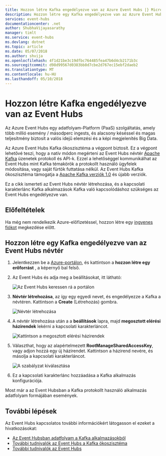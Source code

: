 ```yaml
---
title: Hozzon létre Kafka engedélyezve van az Azure Event Hubs |} Microsoft Docs
description: Hozzon létre egy Kafka engedélyezve van az Azure Event Hubs-névtér az Azure portál használatával
services: event-hubs
documentationcenter: .net
author: ShubhaVijayasarathy
manager: timlt
ms.service: event-hubs
ms.devlang: dotnet
ms.topic: article
ms.date: 05/07/2018
ms.author: shvija
ms.openlocfilehash: 4f1d21be3c19dfbc764485fea47b6d4cb2171b3c
ms.sourcegitcommit: d98d99567d0383bb8d7cbe2d767ec15ebf2daeb2
ms.translationtype: MT
ms.contentlocale: hu-HU
ms.lasthandoff: 05/10/2018
---
```

# <a name="create-kafka-enabled-event-hubs"></a>Hozzon létre Kafka engedélyezve van az Event Hubs

Az Azure Event Hubs egy adatfolyam-Platform (PaaS) szolgáltatás, amely több millió esemény / másodperc ingests, és alacsony késéssel és magas teljesítmény biztosít a valós idejű elemzési és a képi megjelenítés Big Data.

Az Azure Event Hubs Kafka ökoszisztéma a végpont biztosít. Ez a végpont lehetővé teszi, hogy a natív módon megérteni az Event Hubs névtér [Apache Kafka](https://kafka.apache.org/intro) üzenetek protokoll és API-k. Ezzel a lehetőséggel kommunikálhat az Event Hubs mint Kafka témakörök a protokollt használó ügyfelek módosítása, vagy saját fürtök futtatása nélkül. Az Event Hubs Kafka ökoszisztéma támogatja a [Apache Kafka verziók 1.0](https://kafka.apache.org/10/documentation.html) és újabb verziók.

Ez a cikk ismerteti az Event Hubs névtér létrehozása, és a kapcsolati karakterlánc Kafka alkalmazások Kafka való kapcsolódáshoz szükséges az Event Hubs engedélyezve van.

## <a name="prerequisites"></a>Előfeltételek

Ha még nem rendelkezik Azure-előfizetéssel, hozzon létre egy [ingyenes fiókot](https://azure.microsoft.com/free/?ref=microsoft.com&utm_source=microsoft.com&utm_medium=docs&utm_campaign=visualstudio) megkezdése előtt.

## <a name="create-a-kafka-enabled-event-hubs-namespace"></a>Hozzon létre egy Kafka engedélyezve van az Event Hubs névtér

1. Jelentkezzen be a [Azure-portálon][Azure portal], és kattintson a **hozzon létre egy erőforrást** , a képernyő bal felső.

2. Az Event Hubs és adja meg a beállításokat, itt látható:
    
    ![Az Event Hubs keressen rá a portálon](./media/event-hubs-create-kafka-enabled/event-hubs-create-event-hubs.png)
 
3. **Névtér létrehozása**, az így egy egyedi nevet, és engedélyezze a Kafka a névtéren. Kattintson a **Create** (Létrehozás) gombra.
    
    ![Névtér létrehozása](./media/event-hubs-create-kafka-enabled/create-kafka-namespace.png)
 
4. A névtér létrehozása után a a **beállítások** lapra, majd **megosztott elérési házirendek** lekérni a kapcsolati karakterláncot.

    ![Kattintson a megosztott elérési házirendek](./media/event-hubs-create/create-event-hub7.png)

5. Választhat, hogy az alapértelmezett **RootManageSharedAccessKey**, vagy adjon hozzá egy új házirendet. Kattintson a házirend nevére, és másolja a kapcsolati karakterláncot. 
    
    ![A szabályzat kiválasztása](./media/event-hubs-create/create-event-hub8.png)
 
6. Ez a kapcsolati karakterlánc hozzáadása a Kafka alkalmazás konfigurációja.

Most már a az Event Hubsban a Kafka protokollt használó alkalmazás adatfolyam formájában események.

## <a name="next-steps"></a>További lépések

Az Event Hubs kapcsolatos további információkért látogasson el ezeket a hivatkozásokat:

* [Az Event Hubsban adatfolyam a Kafka alkalmazásokból](event-hubs-quickstart-kafka-enabled-event-hubs.md)
* [További tudnivalók az Event Hubs a Kafka ökoszisztéma](event-hubs-for-kafka-ecosystem-overview.md)
* [További tudnivalók az Event Hubs](event-hubs-what-is-event-hubs.md)


[Azure portal]: https://portal.azure.com/
